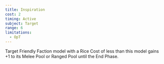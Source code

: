```yaml
---
title: Inspiration
cost: 2
timing: Active
subject: Target
range: 6
limitations:
  - OpT
---
```

Target Friendly Faction model with a Rice Cost of less than this model gains +1 to its Melee Pool or Ranged Pool until the End Phase.